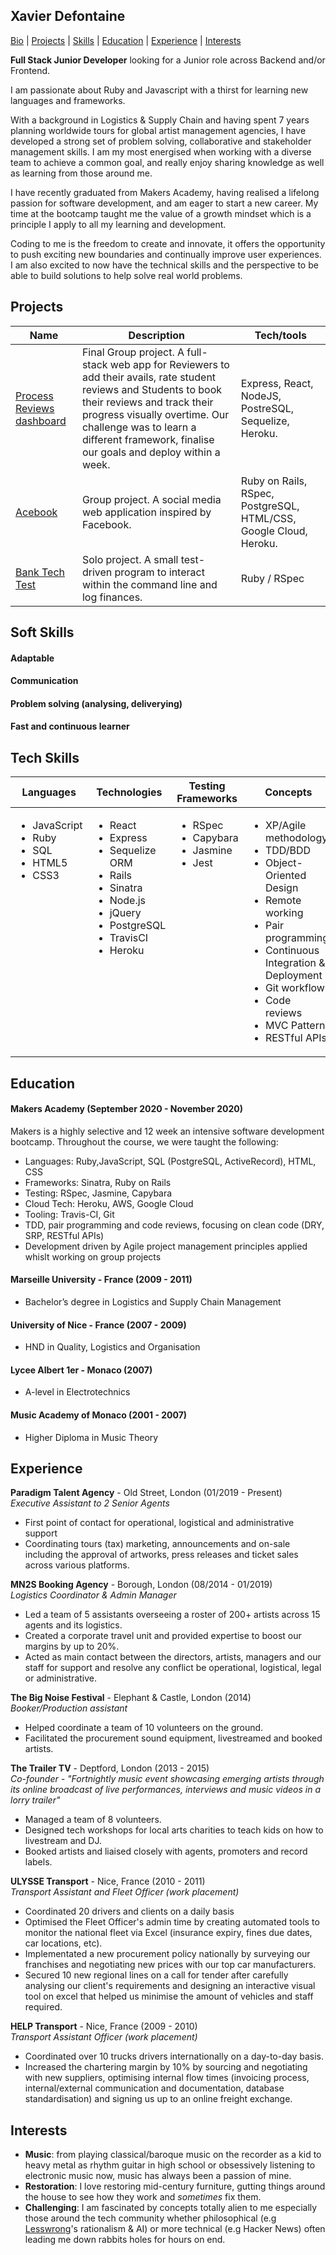 ## Xavier Defontaine

[Bio](https://github.com/XavierDefontaine/CV#xavier-defontaine) | [Projects](https://github.com/XavierDefontaine/CV#projects) | [Skills](https://github.com/XavierDefontaine/CV#skills) | [Education](https://github.com/XavierDefontaine/CV#education) | [Experience](https://github.com/XavierDefontaine/CV#experience) | [Interests](https://github.com/XavierDefontaine/CV#interests)

**Full Stack Junior Developer** looking for a Junior role across Backend and/or Frontend.

I am passionate about Ruby and Javascript with a thirst for learning new languages and frameworks.

With a background in Logistics & Supply Chain and having spent 7 years planning worldwide tours for global artist management agencies,  I have developed a strong  set of problem solving, collaborative and stakeholder management skills. I am my most energised when working with a diverse team to achieve a common goal, and really enjoy sharing knowledge as well as learning from those around me.

I have recently graduated from Makers Academy, having realised a lifelong passion for software development, and am eager to start a new career.  My time at the bootcamp taught me the value of a growth mindset which is a principle I apply to all my learning and development.

Coding to me is the freedom to create and innovate, it offers the opportunity to push exciting new boundaries and continually improve user experiences. I am also excited to now have the technical skills and the perspective to be able to build solutions to help solve real world problems.

## Projects

| Name                         | Description       | Tech/tools        |
| ---------------------------- | ----------------- | ----------------- |
| [Process Reviews dashboard](https://github.com/XavierDefontaine/ProcessReviewSite) | Final Group project. A full-stack web app for Reviewers to add their avails, rate student reviews and Students to book their reviews and track their progress visually overtime. Our challenge was to learn a different framework, finalise our goals and deploy within a week. |  Express, React, NodeJS, PostreSQL, Sequelize, Heroku.  |
| [Acebook](https://github.com/XavierDefontaine/acebook-robotlizard) | Group project. A social media web application inspired by Facebook. | Ruby on Rails, RSpec, PostgreSQL, HTML/CSS, Google Cloud, Heroku. |
| [Bank Tech Test](https://github.com/XavierDefontaine/Bank-Tech-Test) | Solo project. A small test-driven program to interact within the command line and log finances. | Ruby / RSpec |

## Soft Skills

#### Adaptable

#### Communication

#### Problem solving (analysing, deliverying)

#### Fast and continuous learner


## Tech Skills

<table>
  <thead>
    <tr>
      <th>Languages</th>
      <th>Technologies</th>
      <th>Testing Frameworks</th>
      <th>Concepts</th>
      <th>Tools</th>
    </tr>
  </thead>
  <tbody>
    <tr>
      <td style="vertical-align: top">
        <ul>
          <li>JavaScript</li>
          <li>Ruby</li>
          <li>SQL</li>
          <li>HTML5</li>
          <li>CSS3</li>
        </ul>
      </td>
      <td style="vertical-align: top">
        <ul>
          <li>React</li>
          <li>Express</li>
          <li>Sequelize ORM</li>
          <li>Rails</li>
          <li>Sinatra</li>
          <li>Node.js</li>
          <li>jQuery</li>
          <li>PostgreSQL</li>
          <li>TravisCI</li>
          <li>Heroku</li>
        </ul>
      </td>
      <td style="vertical-align: top">
        <ul>
          <li>RSpec</li>
          <li>Capybara</li>
          <li>Jasmine</li>
          <li>Jest</li>
        </ul>
      </td>
      <td style="vertical-align: top">
        <ul>
          <li>XP/Agile methodology</li>
          <li>TDD/BDD</li>
          <li>Object-Oriented Design</li>
          <li>Remote working</li>
          <li>Pair programming</li>
          <li>Continuous Integration & Deployment</li>
          <li>Git workflow</li>
          <li>Code reviews</li>
          <li>MVC Pattern</li>
          <li>RESTful APIs</li>
        </ul>
      </td>
      <td style="vertical-align: top">
        <ul>
          <li>VSCode</li>
          <li>Google Cloud/AWS</li>
          <li>Git</li>
          <li>TablePlus</li>
          <li>OSX</li>
        </ul>
      </td>
    </tr>
  </tbody>
</table>

## Education

#### Makers Academy (September 2020 - November 2020)
Makers is a highly selective and 12 week an intensive software development bootcamp. Throughout the course, we were taught the following:

- Languages: Ruby,JavaScript, SQL (PostgreSQL, ActiveRecord), HTML, CSS
- Frameworks: Sinatra, Ruby on Rails
- Testing: RSpec, Jasmine, Capybara
- Cloud Tech: Heroku, AWS, Google Cloud
- Tooling: Travis-CI, Git
- TDD, pair programming and code reviews, focusing on clean code (DRY, SRP, RESTful APIs)
- Development driven by Agile project management principles applied whislt working on group projects


#### Marseille University - France (2009 - 2011)
- Bachelor’s degree in Logistics and Supply Chain Management 

#### University of Nice - France (2007 - 2009)
- HND in Quality, Logistics and Organisation 

#### Lycee Albert 1er - Monaco (2007)
- A-level in Electrotechnics

#### Music Academy of Monaco  (2001 - 2007)
- Higher Diploma in Music Theory

## Experience

**Paradigm Talent Agency** - Old Street, London (01/2019 - Present)  
_Executive Assistant to 2 Senior Agents_
- First point of contact for operational, logistical and administrative support
- Coordinating tours (tax) marketing, announcements and on-sale including the approval of artworks, press releases and ticket sales across various platforms.

**MN2S Booking Agency** - Borough, London (08/2014 - 01/2019)  
_Logistics Coordinator & Admin Manager_
- Led a team of 5 assistants overseeing a roster of 200+ artists across 15 agents and its logistics.
- Created a corporate travel unit and provided expertise to boost our margins by up to 20%.
- Acted as main contact between the directors, artists, managers and our staff for support and resolve any conflict be operational, logistical, legal or administrative.

**The Big Noise Festival** - Elephant & Castle, London (2014)  
_Booker/Production assistant_
- Helped coordinate a team of 10 volunteers on the ground.
- Facilitated the procurement sound equipment, livestreamed and booked artists.

**The Trailer TV** - Deptford, London (2013 - 2015)  
_Co-founder - "Fortnightly music event showcasing emerging artists through its online broadcast of live performances, interviews and music videos in a lorry trailer"_  
- Managed a team of 8 volunteers.
- Designed tech workshops for local arts charities to teach kids on how to livestream and DJ.
- Booked artists and liaised closely with agents, promoters and record labels.

**ULYSSE Transport** - Nice, France (2010 - 2011)  
_Transport Assistant and Fleet Officer (work placement)_
- Coordinated 20 drivers and clients on a daily basis
- Optimised the Fleet Officer's admin time  by creating automated tools to monitor the national fleet via Excel (insurance expiry, fines due dates, car locations, etc).
- Implementated a new procurement policy nationally by surveying our franchises and negotiating new prices with our top car manufacturers.
- Secured 10 new regional lines on a call for tender after carefully analysing our client's requirements and designing an interactive visual tool on excel that helped us minimise the amount of vehicles and staff required.

**HELP Transport** - Nice, France (2009 - 2010)  
_Transport Assistant Officer (work placement)_
- Coordinated over 10 trucks drivers internationally on a day-to-day basis.
- Increased the chartering margin by 10% by sourcing and negotiating with new suppliers, optimising internal flow times (invoicing process, internal/external communication and documentation, database standardisation) and signing us up to an online freight exchange.

## Interests
- **Music**: from playing classical/baroque music on the recorder as a kid to heavy metal as rhythm guitar in high school or obsessively listening to electronic music now, music has always been a passion of mine.
- **Restoration**: I love restoring mid-century furniture, gutting things around the house to see how they work and _sometimes_ fix them.
- **Challenging**: I am fascinated by concepts totally alien to me especially those around the tech community whether philosophical (e.g [Lesswrong](https://www.lesswrong.com/)'s rationalism & AI) or more technical (e.g Hacker News) often leading me down rabbits holes for hours on end.
